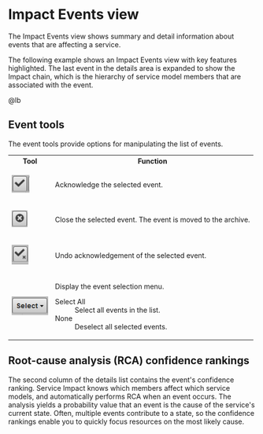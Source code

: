 # Impact Events view

The Impact Events view shows summary and detail information about events
that are affecting a service.

The following example shows an Impact Events view with key features
highlighted. The last event in the details area is expanded to show the
Impact chain, which is the hierarchy of service model members that are
associated with the event.

@lb[](img/events-view-impact-events.png)

## Event tools

The event tools provide options for manipulating the list of events.

<table>
<tbody>
<tr markdown="1">
<th>Tool</th>
<th>Function</th>
</tr>

<tr markdown="1">
<td>
<p> <img src="img/events-view-event-ack.png" /> </p>
</td>
<td>Acknowledge the selected event.</td>
</tr>
<tr markdown="1">
<td>
<p> <img src="img/events-view-event-close.png" /> </p>
</td>
<td>Close the selected event. The event is moved to the archive.</td>
</tr>
<tr markdown="1">
<td>
<p> <img src="img/events-view-event-nak.png" /> </p>
</td>
<td>Undo acknowledgement of the selected event.</td>
</tr>
<tr markdown="1">
<td>
<p> <img src="img/events-view-event-select-menu.png" /> </p>
</td>
<td><p>Display the event selection menu.</p>
<dl>
<dt> Select All </dt>
<dd>Select all events in the list.
</dd>
<dt> None </dt>
<dd>Deselect all selected events.
</dd>
</dl></td>
</tr>
</tbody>
</table>

## Root-cause analysis (RCA) confidence rankings

The second column of the details list contains the event's confidence
ranking. Service Impact knows which members affect which service models,
and automatically performs RCA when an event occurs. The analysis yields
a probability value that an event is the cause of the service's current
state. Often, multiple events contribute to a state, so the confidence
rankings enable you to quickly focus resources on the most likely cause.


